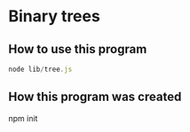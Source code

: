 # Binary trees

## How to use this program
```js
node lib/tree.js
```

## How this program was created
npm init